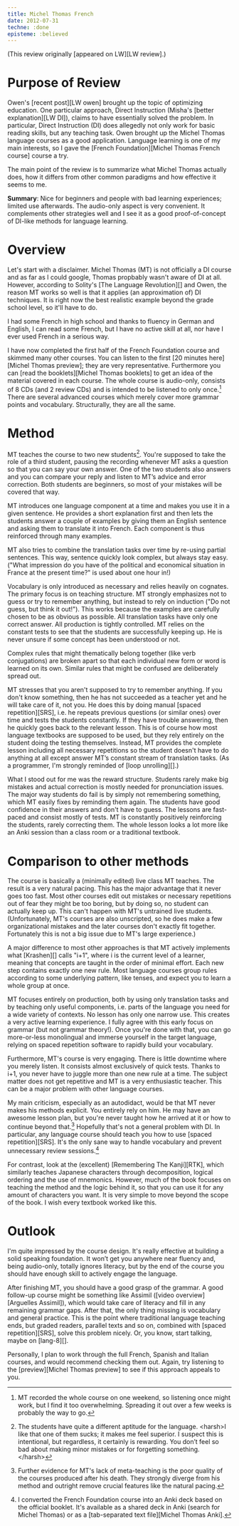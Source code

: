 ```yaml
---
title: Michel Thomas French
date: 2012-07-31
techne: :done
episteme: :believed
---
```


(This review originally [appeared on LW][LW review].)

# Purpose of Review

Owen's [recent post][LW owen] brought up the topic of optimizing education. One particular approach, Direct Instruction (Misha's [better explanation][LW DI]), claims to have essentially solved the problem. In particular, Direct Instruction (DI) does allegedly not only work for basic reading skills, but any teaching task. Owen brought up the Michel Thomas language courses as a good application. Language learning is one of my main interests, so I gave the [French Foundation][Michel Thomas French course] course a try.

The main point of the review is to summarize what Michel Thomas actually does, how it differs from other common paradigms and how effective it seems to me.

**Summary**: Nice for beginners and people with bad learning experiences; limited use afterwards. The audio-only aspect is very convenient. It complements other strategies well and I see it as a good proof-of-concept of DI-like methods for language learning.

# Overview

Let's start with a disclaimer. Michel Thomas (MT) is not officially a DI course and as far as I could google, Thomas propbably wasn't aware of DI at all. However, according to Solity's [The Language Revolution][] and Owen, the reason MT works so well is that it applies (an approximation of) DI techniques. It is right now the best realistic example beyond the grade school level, so it'll have to do.

I had some French in high school and thanks to fluency in German and English, I can read some French, but I have no active skill at all, nor have I ever used French in a serious way.

I have now completed the first half of the French Foundation course and skimmed many other courses. You can listen to the first [20 minutes here][Michel Thomas preview]; they are very representative. Furthermore you can [read the booklets][Michel Thomas booklets] to get an idea of the material covered in each course. The whole course is audio-only, consists of 8 CDs (and 2 review CDs) and is intended to be listened to only once.[^1] There are several advanced courses which merely cover more grammar points and vocabulary. Structurally, they are all the same.

# Method

MT teaches the course to two new students[^2]. You're supposed to take the role of a third student, pausing the recording whenever MT asks a question so that you can say your own answer. One of the two students also answers and you can compare your reply and listen to MT’s advice and error correction. Both students are beginners, so most of your mistakes will be covered that way.

MT introduces one language component at a time and makes you use it in a given sentence. He provides a short explanation first and then lets the students answer a couple of examples by giving them an English sentence and asking them to translate it into French. Each component is thus reinforced through many examples.

MT also tries to combine the translation tasks over time by re-using partial sentences. This way, sentence quickly look complex, but always stay easy. ("What impression do you have of the political and economical situation in France at the present time?" is used about one hour in!)

Vocabulary is only introduced as necessary and relies heavily on cognates. The primary focus is on teaching structure. MT strongly emphasizes not to guess or try to remember anything, but instead to rely on induction ("Do not guess, but think it out!"). This works because the examples are carefully chosen to be as obvious as possible. All translation tasks have only one correct answer. All production is tightly controlled. MT relies on the constant tests to see that the students are successfully keeping up. He is never unsure if some concept has been understood or not.

Complex rules that might thematically belong together (like verb conjugations) are broken apart so that each individual new form or word is learned on its own. Similar rules that might be confused are deliberately spread out.

MT stresses that you aren't supposed to try to remember anything. If you don't know something, then he has not succeeded as a teacher yet and he will take care of it, not you. He does this by doing manual [spaced repetition][SRS], i.e. he repeats previous questions (or similar ones) over time and tests the students constantly. If they have trouble answering, then he quickly goes back to the relevant lesson. This is of course how most language textbooks are supposed to be used, but they rely entirely on the student doing the testing themselves. Instead, MT provides the complete lesson including all necessary repetitions so the student doesn't have to do anything at all except answer MT’s constant stream of translation tasks. (As a programmer, I'm strongly reminded of [loop unrolling][].)

What I stood out for me was the reward structure. Students rarely make big mistakes and actual correction is mostly needed for pronunciation issues. The major way students do fail is by simply not remembering something, which MT easily fixes by reminding them again. The students have good confidence in their answers and don't have to guess. The lessons are fast-paced and consist mostly of tests. MT is constantly positively reinforcing the students, rarely correcting them. The whole lesson looks a lot more like an Anki session than a class room or a traditional textbook.

# Comparison to other methods

The course is basically a (minimally edited) live class MT teaches. The result is a very natural pacing. This has the major advantage that it never goes too fast. Most other courses edit out mistakes or necessary repetitions out of fear they might be too boring, but by doing so, no student can actually keep up. This can't happen with MT's untrained live students. (Unfortunately, MT's courses are also unscripted, so he does make a few organizational mistakes and the later courses don't exactly fit together. Fortunately this is not a big issue due to MT's large experience.)

A major difference to most other approaches is that MT actively implements what [Krashen][] calls "i+1", where i is the current level of a learner, meaning that concepts are taught in the order of minimal effort. Each new step contains exactly one new rule. Most language courses group rules according to some underlying pattern, like tenses, and expect you to learn a whole group at once.

MT focuses entirely on production, both by using only translation tasks and by teaching only useful components, i.e. parts of the language you need for a wide variety of contexts. No lesson has only one narrow use. This creates a very active learning experience. I fully agree with this early focus on grammar (but not grammar theory!). Once you're done with that, you can go more-or-less monolingual and immerse yourself in the target language, relying on spaced repetition software to rapidly build your vocabulary.

Furthermore, MT's course is very engaging. There is little downtime where you merely listen. It consists almost exclusively of quick tests. Thanks to i+1, you never have to juggle more than one new rule at a time. The subject matter does not get repetitive and MT is a very enthusiastic teacher. This can be a major problem with other language courses.

My main criticism, especially as an autodidact, would be that MT never makes his methods explicit. You entirely rely on him. He may have an awesome lesson plan, but you're never taught how he arrived at it or how to continue beyond that.[^3] Hopefully that's not a general problem with DI. In particular, any language course should teach you how to use [spaced repetition][SRS]. It's the only sane way to handle vocabulary and prevent unnecessary review sessions.[^4]

For contrast, look at the (excellent) [Remembering The Kanji][RTK], which similarly teaches Japanese characters through decomposition, logical ordering and the use of mnemonics. However, much of the book focuses on teaching the method and the logic behind it, so that you can use it for any amount of characters you want. It is very simple to move beyond the scope of the book. I wish every textbook worked like this.

# Outlook

I'm quite impressed by the course design. It's really effective at building a solid speaking foundation. It won’t get you anywhere near fluency and, being audio-only, totally ignores literacy, but by the end of the course you should have enough skill to actively engage the language.

After finishing MT, you should have a good grasp of the grammar. A good follow-up course might be something like Assimil ([video overview][Arguelles Assimil]), which would take care of literacy and fill in any remaining grammar gaps. After that, the only thing missing is vocabulary and general practice. This is the point where traditional language teaching ends, but graded readers, parallel texts and so on, combined with [spaced repetition][SRS], solve this problem nicely. Or, you know, start talking, maybe on [lang-8][].

Personally, I plan to work through the full French, Spanish and Italian courses, and would recommend checking them out. Again, try listening to the [preview][Michel Thomas preview] to see if this approach appeals to you.

[^1]: MT recorded the whole course on one weekend, so listening once might work, but I find it too overwhelming. Spreading it out over a few weeks is probably the way to go.

[^2]: The students have quite a different aptitude for the language. \<harsh\>I like that one of them sucks; it makes me feel superior. I suspect this is intentional, but regardless, it certainly is rewarding. You don’t feel so bad about making minor mistakes or for forgetting something.\</harsh\>

[^3]: Further evidence for MT's lack of meta-teaching is the poor quality of the courses produced after his death. They strongly diverge from his method and outright remove crucial features like the natural pacing.

[^4]: I converted the French Foundation course into an Anki deck based on the official booklet. It's available as a shared deck in Anki (search for Michel Thomas) or as a [tab-separated text file][Michel Thomas Anki].
